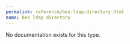 ```yaml
---
permalink: reference/bes-ldap-directory.html
name: bes ldap directory
---
```


No documentation exists for this type.